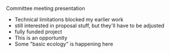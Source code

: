 Committee meeting presentation

-   Technical limitations blocked my earlier work
-   still interested in proposal stuff, but they'll have to be adjusted
-   fully funded project
-   This is an opportunity
-   Some "basic ecology" is happening here
